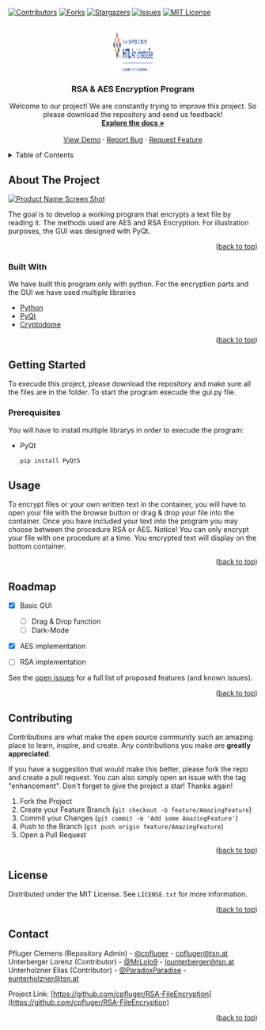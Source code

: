 <div id="top"></div>




<!-- PROJECT SHIELDS -->
<!--
*** I'm using markdown "reference style" links for readability.
*** Reference links are enclosed in brackets [ ] instead of parentheses ( ).
*** See the bottom of this document for the declaration of the reference variables
*** for contributors-url, forks-url, etc. This is an optional, concise syntax you may use.
*** https://www.markdownguide.org/basic-syntax/#reference-style-links
-->
[![Contributors][contributors-shield]][contributors-url]
[![Forks][forks-shield]][forks-url]
[![Stargazers][stars-shield]][stars-url]
[![Issues][issues-shield]][issues-url]
[![MIT License][license-shield]][license-url]




<!-- PROJECT LOGO -->

<br />
<div align="center">
  <a href="https://github.com/othneildrew/Best-README-Template">
    <img src="images/logo.png" alt="Logo" width="80" height="80">
  </a>

  <h3 align="center">RSA & AES Encryption Program</h3>

  <p align="center">
    Welcome to our project! We are constantly trying to improve this project. So please download the repository and send us feedback!
    <br />
    <a href="https://github.com/cpfluger/RSA-FileEncryption"><strong>Explore the docs »</strong></a>
    <br />
    <br />
    <a href="https://github.com/cpfluger/RSA-FileEncryption">View Demo</a>
    ·
    <a href="https://github.com/cpfluger/RSA-FileEncryption/issues">Report Bug</a>
    ·
    <a href="https://github.com/cpfluger/RSA-FileEncryption/issues">Request Feature</a>
  </p>
</div>



<!-- TABLE OF CONTENTS -->
<details>
  <summary>Table of Contents</summary>
  <ol>
    <li>
      <a href="#about-the-project">About The Project</a>
      <ul>
        <li><a href="#built-with">Built With</a></li>
      </ul>
    </li>
    <li>
      <a href="#getting-started">Getting Started</a>
      <ul>
        <li><a href="#prerequisites">Prerequisites</a></li>
      </ul>
    </li>
    <li><a href="#usage">Usage</a></li>
    <li><a href="#roadmap">Roadmap</a></li>
    <li><a href="#contributing">Contributing</a></li>
    <li><a href="#license">License</a></li>
    <li><a href="#contact">Contact</a></li>
    <li><a href="#acknowledgments">Acknowledgments</a></li>
  </ol>
</details>



<!-- ABOUT THE PROJECT -->
## About The Project

[![Product Name Screen Shot][product-screenshot]](https://example.com)

The goal is to develop a working program that encrypts a text file by reading it. The methods used are AES and RSA Encryption. For illustration purposes, the GUI was designed with PyQt. 
<p align="right">(<a href="#top">back to top</a>)</p>



### Built With

We have built this program only with python. For the encryption parts and the GUI we have used multiple libraries

* [Python](https://www.python.org/)
* [PyQt](https://www.qt.io/)
* [Cryptodome](https://pycryptodome.readthedocs.io/en/latest/src/public_key/rsa.html)


<p align="right">(<a href="#top">back to top</a>)</p>



<!-- GETTING STARTED -->
## Getting Started

To execude this project, please download the repository and make sure all the files are in the folder. To start the program execude the gui.py file.

### Prerequisites

You will have to install multiple librarys in order to execude the program:
* PyQt
  ```sh
  pip install PyQt5
  ```



<!-- USAGE EXAMPLES -->
## Usage

To encrypt files or your own written text in the container, you will have to open your file with the browse button or drag & drop your file into the container. Once you have included your text into the program you may choose between the procedure RSA or AES. Notice! You can only encrypt your file with one procedure at a time. You encrypted text will display on the bottom container.


<p align="right">(<a href="#top">back to top</a>)</p>



<!-- ROADMAP -->
## Roadmap

- [x] Basic GUI
  - [ ] Drag & Drop function
  - [ ] Dark-Mode

- [x] AES implementation

- [ ] RSA implementation



See the [open issues](https://github.com/cpfluger/RSA-FileEncryption/issues) for a full list of proposed features (and known issues).

<p align="right">(<a href="#top">back to top</a>)</p>



<!-- CONTRIBUTING -->
## Contributing

Contributions are what make the open source community such an amazing place to learn, inspire, and create. Any contributions you make are **greatly appreciated**.

If you have a suggestion that would make this better, please fork the repo and create a pull request. You can also simply open an issue with the tag "enhancement".
Don't forget to give the project a star! Thanks again!

1. Fork the Project
2. Create your Feature Branch (`git checkout -b feature/AmazingFeature`)
3. Commit your Changes (`git commit -m 'Add some AmazingFeature'`)
4. Push to the Branch (`git push origin feature/AmazingFeature`)
5. Open a Pull Request

<p align="right">(<a href="#top">back to top</a>)</p>



<!-- LICENSE -->
## License

Distributed under the MIT License. See `LICENSE.txt` for more information.

<p align="right">(<a href="#top">back to top</a>)</p>



<!-- CONTACT -->
## Contact

Pfluger Clemens (Repository Admin) - [@cpfluger]() - cpfluger@tsn.at <br>
Unterberger Lorenz (Contributor)  - [@MrLolo9]() - lounterberger@tsn.at <br>
Unterholzner Elias (Contributor) - [@ParadoxParadise]() - eunterholzner@tsn.at <br>

Project Link: [https://github.com/cpfluger/RSA-FileEncryption](https://github.com/cpfluger/RSA-FileEncryption)

<p align="right">(<a href="#top">back to top</a>)</p>



<!-- ACKNOWLEDGMENTS -->




<!-- MARKDOWN LINKS & IMAGES  -->
<!-- https://www.markdownguide.org/basic-syntax/#reference-style-links -->
[contributors-shield]: https://img.shields.io/github/contributors/othneildrew/Best-README-Template.svg?style=for-the-badge
[contributors-url]: https://github.com/cpfluger/RSA-FileEncryption/graphs/contributors
[forks-shield]: https://img.shields.io/github/forks/othneildrew/Best-README-Template.svg?style=for-the-badge
[forks-url]: https://github.com/cpfluger/RSA-FileEncryption/network/members
[stars-shield]: https://img.shields.io/github/stars/othneildrew/Best-README-Template.svg?style=for-the-badge
[stars-url]: https://github.com/cpfluger/RSA-FileEncryption/stargazers
[issues-shield]: https://img.shields.io/github/issues/othneildrew/Best-README-Template.svg?style=for-the-badge
[issues-url]: https://github.com/cpfluger/RSA-FileEncryption/issues
[license-shield]: https://img.shields.io/github/license/othneildrew/Best-README-Template.svg?style=for-the-badge
[license-url]: https://github.com/cpfluger/RSA-FileEncryption/blob/master/LICENSE.txt
[linkedin-shield]: https://img.shields.io/badge/-LinkedIn-black.svg?style=for-the-badge&logo=linkedin&colorB=555
[linkedin-url]: https://linkedin.com/in/othneildrew
[product-screenshot]: images/screenshot.png
